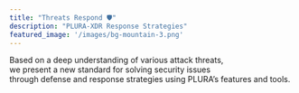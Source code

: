 ```yaml
---
title: "Threats Respond 🛡️"
description: "PLURA-XDR Response Strategies"
featured_image: '/images/bg-mountain-3.png'
---
```


Based on a deep understanding of various attack threats,  
we present a new standard for solving security issues  
through defense and response strategies using PLURA’s features and tools.

